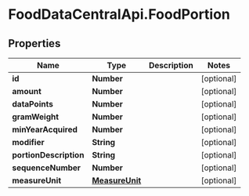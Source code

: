 # FoodDataCentralApi.FoodPortion

## Properties
Name | Type | Description | Notes
------------ | ------------- | ------------- | -------------
**id** | **Number** |  | [optional] 
**amount** | **Number** |  | [optional] 
**dataPoints** | **Number** |  | [optional] 
**gramWeight** | **Number** |  | [optional] 
**minYearAcquired** | **Number** |  | [optional] 
**modifier** | **String** |  | [optional] 
**portionDescription** | **String** |  | [optional] 
**sequenceNumber** | **Number** |  | [optional] 
**measureUnit** | [**MeasureUnit**](MeasureUnit.md) |  | [optional] 
